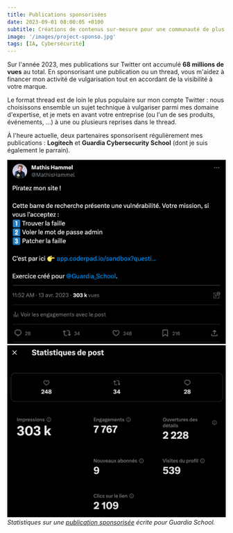```yaml
---
title: Publications sponsorisées
date: 2023-09-01 08:00:05 +0100
subtitle: Créations de contenus sur-mesure pour une communauté de plus de 60 000 développeurs et développeuses francophones.
image: '/images/project-sponso.jpg'
tags: [IA, Cybersécurité]
---
```


Sur l'année 2023, mes publications sur Twitter ont accumulé **68 millions de vues** au total. En sponsorisant une publication ou un thread, vous m'aidez à financer mon activité de vulgarisation tout en accordant de la visibilité à votre marque.

Le format thread est de loin le plus populaire sur mon compte Twitter : nous choisissons ensemble un sujet technique à vulgariser parmi mes domaine d'expertise, et je mets en avant votre entreprise (ou l'un de ses produits, événements, ...) à une ou plusieurs reprises dans le thread.

À l'heure actuelle, deux partenaires sponsorisent régulièrement mes publications : **Logitech** et **Guardia Cybersecurity School** (dont je suis également le parrain).

<div class="gallery-box">
  <div class="gallery">
    <img src="/images/twitter-sponsored.png" alt="Publication Twitter pour Guardia Cybersecurity School">
    <img src="/images/twitter-stats.png" alt="Statistiques associées à la capture d'écran précédente">
  </div>
  <em>Statistiques sur une <a href="https://twitter.com/MathisHammel/status/1646466490563014660">publication sponsorisée</a> écrite pour Guardia School.</em>
</div>